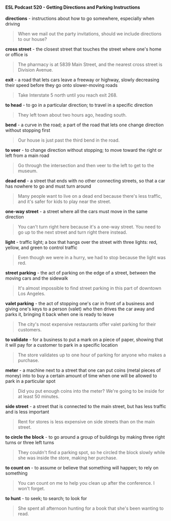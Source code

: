 #### ESL Podcast 520 - Getting Directions and Parking Instructions

**directions** - instructions about how to go somewhere, especially when driving

> When we mail out the party invitations, should we include directions to our
house?

**cross street** - the closest street that touches the street where one's home or
office is

> The pharmacy is at 5839 Main Street, and the nearest cross street is Division
Avenue.

**exit** - a road that lets cars leave a freeway or highway, slowly decreasing their
speed before they go onto slower-moving roads

> Take Interstate 5 north until you reach exit 268.

**to head** - to go in a particular direction; to travel in a specific direction

> They left town about two hours ago, heading south.

**bend** - a curve in the road; a part of the road that lets one change direction
without stopping first

> Our house is just past the third bend in the road.

**to veer** - to change direction without stopping; to move toward the right or left
from a main road

> Go through the intersection and then veer to the left to get to the museum.

**dead end** - a street that ends with no other connecting streets, so that a car has
nowhere to go and must turn around

> Many people want to live on a dead end because there's less traffic, and it's
safer for kids to play near the street.

**one-way street** - a street where all the cars must move in the same direction

> You can't turn right here because it's a one-way street. You need to go up to
the next street and turn right there instead.

**light** - traffic light; a box that hangs over the street with three lights: red, yellow,
and green to control traffic

> Even though we were in a hurry, we had to stop because the light was red.

**street parking** - the act of parking on the edge of a street, between the moving
cars and the sidewalk

> It's almost impossible to find street parking in this part of downtown Los
Angeles.

**valet parking** - the act of stopping one's car in front of a business and giving
one's keys to a person (valet) who then drives the car away and parks it, bringing
it back when one is ready to leave

> The city's most expensive restaurants offer valet parking for their customers.

**to validate** - for a business to put a mark on a piece of paper, showing that it will
pay for a customer to park in a specific location

> The store validates up to one hour of parking for anyone who makes a
purchase.

**meter** - a machine next to a street that one can put coins (metal pieces of
money) into to buy a certain amount of time when one will be allowed to park in a
particular spot

> Did you put enough coins into the meter? We're going to be inside for at least
50 minutes.

**side street** - a street that is connected to the main street, but has less traffic and
is less important

> Rent for stores is less expensive on side streets than on the main street.

**to circle the block** - to go around a group of buildings by making three right
turns or three left turns

> They couldn't find a parking spot, so he circled the block slowly while she was
inside the store, making her purchase.

**to count on** - to assume or believe that something will happen; to rely on
something

> You can count on me to help you clean up after the conference. I won't forget.

**to hunt** - to seek; to search; to look for

> She spent all afternoon hunting for a book that she's been wanting to read.

